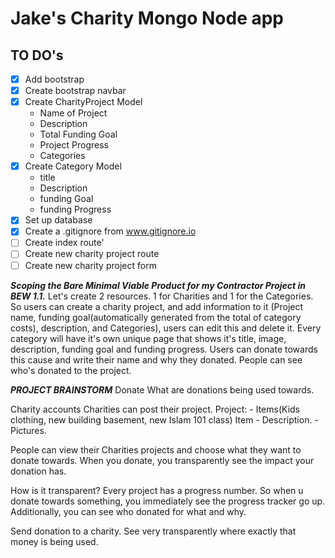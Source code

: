 # Jake's Charity  Mongo Node app

## TO DO's
- [X] Add bootstrap
- [X] Create bootstrap navbar
- [X] Create CharityProject Model
    - Name of Project
    - Description
    - Total Funding Goal
    - Project Progress
    - Categories
- [X] Create Category Model
    - title
    - Description
    - funding Goal
    - funding Progress
- [X] Set up database
- [X] Create a .gitignore from www.gitignore.io 
- [ ] Create index route'
- [ ] Create new charity project route
- [ ] Create new charity project form

*********Scoping the Bare Minimal Viable Product for my Contractor Project in BEW 1.1.*********
Let's create 2 resources. 1 for Charities and 1 for the Categories.
So users can create a charity project, and add information to it (Project name, funding goal(automatically generated from the total of category costs), description, and Categories), users can edit this and delete it.
Every category will have it's own unique page that shows it's title, image, description, funding goal and funding progress. Users can donate towards this cause and write their name and why they donated. People can see who's donated to the project.


*********PROJECT BRAINSTORM*********
Donate
What are donations being used towards.

Charity accounts
Charities can post their project.
  Project:
    - Items(Kids clothing, new building basement, new Islam 101 class)
      Item
        - Description.
        - Pictures.

People can view their Charities projects and choose what they want to donate towards.
When you donate, you transparently see the impact your donation has.

How is it transparent? Every project has a progress number. So when u donate towards something, you immediately see the progress tracker go up. Additionally, you can see who donated for what and why.

Send donation to a charity.
See very transparently where exactly that money is being used.
